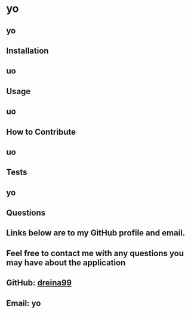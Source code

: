 # yo
  ## yo

  ## Installation
  ## uo

  ## Usage
  ## uo

  ## How to Contribute
  ## uo

  ## Tests
  ## yo

  ## Questions
  ## Links below are to my GitHub profile and email.
  ## Feel free to contact me with any questions you may have about the application
  ## GitHub: [dreina99](https://github.com/dreina99)
  ## Email: yo



